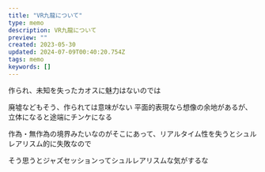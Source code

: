 ```yaml
---
title: "VR九龍について"
type: memo
description: VR九龍について
preview: ""
created: 2023-05-30
updated: 2024-07-09T00:40:20.754Z
tags: memo
keywords: []
---
```


作られ、未知を失ったカオスに魅力はないのでは


廃墟などもそう、作られては意味がない
平面的表現なら想像の余地があるが、立体になると途端にチンケになる

作為・無作為の境界みたいなのがそこにあって、リアルタイム性を失うとシュルレアリスム的に失敗なので

そう思うとジャズセッションってシュルレアリスムな気がするな
